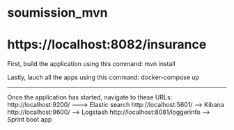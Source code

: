 # soumission_mvn

# https://localhost:8082/insurance

First, build the application using this command:
mvn install

Lastly, lauch all the apps using this command:
docker-compose up

---
Once the application has started, navigate to these URLs:
http://localhost:9200/   ---> Elastic search
http://localhost:5601/  --> Kibana
http://localhost:9600/   --> Logstash
http://localhost:8081/loggerinfo   --> Sprint boot app